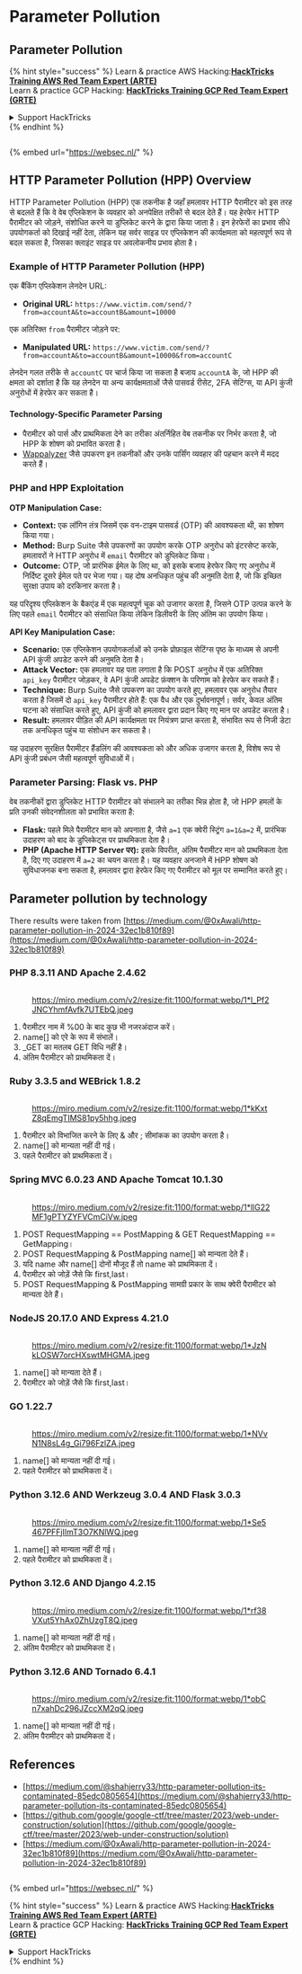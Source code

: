 # Parameter Pollution

## Parameter Pollution

{% hint style="success" %}
Learn & practice AWS Hacking:<img src="../.gitbook/assets/arte.png" alt="" data-size="line">[**HackTricks Training AWS Red Team Expert (ARTE)**](https://training.hacktricks.xyz/courses/arte)<img src="../.gitbook/assets/arte.png" alt="" data-size="line">\
Learn & practice GCP Hacking: <img src="../.gitbook/assets/grte.png" alt="" data-size="line">[**HackTricks Training GCP Red Team Expert (GRTE)**<img src="../.gitbook/assets/grte.png" alt="" data-size="line">](https://training.hacktricks.xyz/courses/grte)

<details>

<summary>Support HackTricks</summary>

* Check the [**subscription plans**](https://github.com/sponsors/carlospolop)!
* **Join the** 💬 [**Discord group**](https://discord.gg/hRep4RUj7f) or the [**telegram group**](https://t.me/peass) or **follow** us on **Twitter** 🐦 [**@hacktricks\_live**](https://twitter.com/hacktricks\_live)**.**
* **Share hacking tricks by submitting PRs to the** [**HackTricks**](https://github.com/carlospolop/hacktricks) and [**HackTricks Cloud**](https://github.com/carlospolop/hacktricks-cloud) github repos.

</details>
{% endhint %}

<figure><img src="https://pentest.eu/RENDER_WebSec_10fps_21sec_9MB_29042024.gif" alt=""><figcaption></figcaption></figure>

{% embed url="https://websec.nl/" %}

## HTTP Parameter Pollution (HPP) Overview

HTTP Parameter Pollution (HPP) एक तकनीक है जहाँ हमलावर HTTP पैरामीटर को इस तरह से बदलते हैं कि वे वेब एप्लिकेशन के व्यवहार को अनपेक्षित तरीकों से बदल देते हैं। यह हेरफेर HTTP पैरामीटर को जोड़ने, संशोधित करने या डुप्लिकेट करने के द्वारा किया जाता है। इन हेरफेरों का प्रभाव सीधे उपयोगकर्ता को दिखाई नहीं देता, लेकिन यह सर्वर साइड पर एप्लिकेशन की कार्यक्षमता को महत्वपूर्ण रूप से बदल सकता है, जिसका क्लाइंट साइड पर अवलोकनीय प्रभाव होता है।

### Example of HTTP Parameter Pollution (HPP)

एक बैंकिंग एप्लिकेशन लेनदेन URL:

* **Original URL:** `https://www.victim.com/send/?from=accountA&to=accountB&amount=10000`

एक अतिरिक्त `from` पैरामीटर जोड़ने पर:

* **Manipulated URL:** `https://www.victim.com/send/?from=accountA&to=accountB&amount=10000&from=accountC`

लेनदेन गलत तरीके से `accountC` पर चार्ज किया जा सकता है बजाय `accountA` के, जो HPP की क्षमता को दर्शाता है कि यह लेनदेन या अन्य कार्यक्षमताओं जैसे पासवर्ड रीसेट, 2FA सेटिंग्स, या API कुंजी अनुरोधों में हेरफेर कर सकता है।

#### **Technology-Specific Parameter Parsing**

* पैरामीटर को पार्स और प्राथमिकता देने का तरीका अंतर्निहित वेब तकनीक पर निर्भर करता है, जो HPP के शोषण को प्रभावित करता है।
* [Wappalyzer](https://addons.mozilla.org/en-US/firefox/addon/wappalyzer/) जैसे उपकरण इन तकनीकों और उनके पार्सिंग व्यवहार की पहचान करने में मदद करते हैं।

### PHP and HPP Exploitation

**OTP Manipulation Case:**

* **Context:** एक लॉगिन तंत्र जिसमें एक वन-टाइम पासवर्ड (OTP) की आवश्यकता थी, का शोषण किया गया।
* **Method:** Burp Suite जैसे उपकरणों का उपयोग करके OTP अनुरोध को इंटरसेप्ट करके, हमलावरों ने HTTP अनुरोध में `email` पैरामीटर को डुप्लिकेट किया।
* **Outcome:** OTP, जो प्रारंभिक ईमेल के लिए था, को इसके बजाय हेरफेर किए गए अनुरोध में निर्दिष्ट दूसरे ईमेल पते पर भेजा गया। यह दोष अनधिकृत पहुंच की अनुमति देता है, जो कि इच्छित सुरक्षा उपाय को दरकिनार करता है।

यह परिदृश्य एप्लिकेशन के बैकएंड में एक महत्वपूर्ण चूक को उजागर करता है, जिसने OTP उत्पन्न करने के लिए पहले `email` पैरामीटर को संसाधित किया लेकिन डिलीवरी के लिए अंतिम का उपयोग किया।

**API Key Manipulation Case:**

* **Scenario:** एक एप्लिकेशन उपयोगकर्ताओं को उनके प्रोफ़ाइल सेटिंग्स पृष्ठ के माध्यम से अपनी API कुंजी अपडेट करने की अनुमति देता है।
* **Attack Vector:** एक हमलावर यह पता लगाता है कि POST अनुरोध में एक अतिरिक्त `api_key` पैरामीटर जोड़कर, वे API कुंजी अपडेट फ़ंक्शन के परिणाम को हेरफेर कर सकते हैं।
* **Technique:** Burp Suite जैसे उपकरण का उपयोग करते हुए, हमलावर एक अनुरोध तैयार करता है जिसमें दो `api_key` पैरामीटर होते हैं: एक वैध और एक दुर्भावनापूर्ण। सर्वर, केवल अंतिम घटना को संसाधित करते हुए, API कुंजी को हमलावर द्वारा प्रदान किए गए मान पर अपडेट करता है।
* **Result:** हमलावर पीड़ित की API कार्यक्षमता पर नियंत्रण प्राप्त करता है, संभावित रूप से निजी डेटा तक अनधिकृत पहुंच या संशोधन कर सकता है।

यह उदाहरण सुरक्षित पैरामीटर हैंडलिंग की आवश्यकता को और अधिक उजागर करता है, विशेष रूप से API कुंजी प्रबंधन जैसी महत्वपूर्ण सुविधाओं में।

### Parameter Parsing: Flask vs. PHP

वेब तकनीकों द्वारा डुप्लिकेट HTTP पैरामीटर को संभालने का तरीका भिन्न होता है, जो HPP हमलों के प्रति उनकी संवेदनशीलता को प्रभावित करता है:

* **Flask:** पहले मिले पैरामीटर मान को अपनाता है, जैसे `a=1` एक क्वेरी स्ट्रिंग `a=1&a=2` में, प्रारंभिक उदाहरण को बाद के डुप्लिकेट्स पर प्राथमिकता देता है।
* **PHP (Apache HTTP Server पर):** इसके विपरीत, अंतिम पैरामीटर मान को प्राथमिकता देता है, दिए गए उदाहरण में `a=2` का चयन करता है। यह व्यवहार अनजाने में HPP शोषण को सुविधाजनक बना सकता है, हमलावर द्वारा हेरफेर किए गए पैरामीटर को मूल पर सम्मानित करते हुए।

## Parameter pollution by technology

There results were taken from [https://medium.com/@0xAwali/http-parameter-pollution-in-2024-32ec1b810f89](https://medium.com/@0xAwali/http-parameter-pollution-in-2024-32ec1b810f89)

### PHP 8.3.11 AND Apache 2.4.62 <a href="#id-9523" id="id-9523"></a>

<figure><img src="../.gitbook/assets/image (1255).png" alt=""><figcaption><p><a href="https://miro.medium.com/v2/resize:fit:1100/format:webp/1*l_Pf2JNCYhmfAvfk7UTEbQ.jpeg">https://miro.medium.com/v2/resize:fit:1100/format:webp/1*l_Pf2JNCYhmfAvfk7UTEbQ.jpeg</a></p></figcaption></figure>

1. पैरामीटर नाम में %00 के बाद कुछ भी नजरअंदाज करें।
2. name\[] को एरे के रूप में संभालें।
3. \_GET का मतलब GET विधि नहीं है।
4. अंतिम पैरामीटर को प्राथमिकता दें।

### Ruby 3.3.5 and WEBrick 1.8.2

<figure><img src="../.gitbook/assets/image (1257).png" alt=""><figcaption><p><a href="https://miro.medium.com/v2/resize:fit:1100/format:webp/1*kKxtZ8qEmgTIMS81py5hhg.jpeg">https://miro.medium.com/v2/resize:fit:1100/format:webp/1*kKxtZ8qEmgTIMS81py5hhg.jpeg</a></p></figcaption></figure>

1. पैरामीटर को विभाजित करने के लिए & और ; सीमांकक का उपयोग करता है।
2. name\[] को मान्यता नहीं दी गई।
3. पहले पैरामीटर को प्राथमिकता दें।

### Spring MVC 6.0.23 AND Apache Tomcat 10.1.30 <a href="#dd68" id="dd68"></a>

<figure><img src="../.gitbook/assets/image (1258).png" alt=""><figcaption><p><a href="https://miro.medium.com/v2/resize:fit:1100/format:webp/1*llG22MF1gPTYZYFVCmCiVw.jpeg">https://miro.medium.com/v2/resize:fit:1100/format:webp/1*llG22MF1gPTYZYFVCmCiVw.jpeg</a></p></figcaption></figure>

1. POST RequestMapping == PostMapping & GET RequestMapping == GetMapping।
2. POST RequestMapping & PostMapping name\[] को मान्यता देते हैं।
3. यदि name और name\[] दोनों मौजूद हैं तो name को प्राथमिकता दें।
4. पैरामीटर को जोड़ें जैसे कि first,last।
5. POST RequestMapping & PostMapping सामग्री प्रकार के साथ क्वेरी पैरामीटर को मान्यता देते हैं।

### **NodeJS** 20.17.0 **AND** Express 4.21.0 <a href="#id-6d72" id="id-6d72"></a>

<figure><img src="../.gitbook/assets/image (1259).png" alt=""><figcaption><p><a href="https://miro.medium.com/v2/resize:fit:1100/format:webp/1*JzNkLOSW7orcHXswtMHGMA.jpeg">https://miro.medium.com/v2/resize:fit:1100/format:webp/1*JzNkLOSW7orcHXswtMHGMA.jpeg</a></p></figcaption></figure>

1. name\[] को मान्यता देते हैं।
2. पैरामीटर को जोड़ें जैसे कि first,last।

### GO 1.22.7 <a href="#id-63dc" id="id-63dc"></a>

<figure><img src="../.gitbook/assets/image (1260).png" alt=""><figcaption><p><a href="https://miro.medium.com/v2/resize:fit:1100/format:webp/1*NVvN1N8sL4g_Gi796FzlZA.jpeg">https://miro.medium.com/v2/resize:fit:1100/format:webp/1*NVvN1N8sL4g_Gi796FzlZA.jpeg</a></p></figcaption></figure>

1. name\[] को मान्यता नहीं दी गई।
2. पहले पैरामीटर को प्राथमिकता दें।

### Python 3.12.6 AND Werkzeug 3.0.4 AND Flask 3.0.3 <a href="#b853" id="b853"></a>

<figure><img src="../.gitbook/assets/image (1261).png" alt=""><figcaption><p><a href="https://miro.medium.com/v2/resize:fit:1100/format:webp/1*Se5467PFFjIlmT3O7KNlWQ.jpeg">https://miro.medium.com/v2/resize:fit:1100/format:webp/1*Se5467PFFjIlmT3O7KNlWQ.jpeg</a></p></figcaption></figure>

1. name\[] को मान्यता नहीं दी गई।
2. पहले पैरामीटर को प्राथमिकता दें।

### Python 3.12.6 AND Django 4.2.15 <a href="#id-8079" id="id-8079"></a>

<figure><img src="../.gitbook/assets/image (1262).png" alt=""><figcaption><p><a href="https://miro.medium.com/v2/resize:fit:1100/format:webp/1*rf38VXut5YhAx0ZhUzgT8Q.jpeg">https://miro.medium.com/v2/resize:fit:1100/format:webp/1*rf38VXut5YhAx0ZhUzgT8Q.jpeg</a></p></figcaption></figure>

1. name\[] को मान्यता नहीं दी गई।
2. अंतिम पैरामीटर को प्राथमिकता दें।

### Python 3.12.6 AND Tornado 6.4.1 <a href="#id-2ad8" id="id-2ad8"></a>

<figure><img src="../.gitbook/assets/image (1263).png" alt=""><figcaption><p><a href="https://miro.medium.com/v2/resize:fit:1100/format:webp/1*obCn7xahDc296JZccXM2qQ.jpeg">https://miro.medium.com/v2/resize:fit:1100/format:webp/1*obCn7xahDc296JZccXM2qQ.jpeg</a></p></figcaption></figure>

1. name\[] को मान्यता नहीं दी गई।
2. अंतिम पैरामीटर को प्राथमिकता दें।

## References

* [https://medium.com/@shahjerry33/http-parameter-pollution-its-contaminated-85edc0805654](https://medium.com/@shahjerry33/http-parameter-pollution-its-contaminated-85edc0805654)
* [https://github.com/google/google-ctf/tree/master/2023/web-under-construction/solution](https://github.com/google/google-ctf/tree/master/2023/web-under-construction/solution)
* [https://medium.com/@0xAwali/http-parameter-pollution-in-2024-32ec1b810f89](https://medium.com/@0xAwali/http-parameter-pollution-in-2024-32ec1b810f89)

<figure><img src="https://pentest.eu/RENDER_WebSec_10fps_21sec_9MB_29042024.gif" alt=""><figcaption></figcaption></figure>

{% embed url="https://websec.nl/" %}

{% hint style="success" %}
Learn & practice AWS Hacking:<img src="../.gitbook/assets/arte.png" alt="" data-size="line">[**HackTricks Training AWS Red Team Expert (ARTE)**](https://training.hacktricks.xyz/courses/arte)<img src="../.gitbook/assets/arte.png" alt="" data-size="line">\
Learn & practice GCP Hacking: <img src="../.gitbook/assets/grte.png" alt="" data-size="line">[**HackTricks Training GCP Red Team Expert (GRTE)**<img src="../.gitbook/assets/grte.png" alt="" data-size="line">](https://training.hacktricks.xyz/courses/grte)

<details>

<summary>Support HackTricks</summary>

* Check the [**subscription plans**](https://github.com/sponsors/carlospolop)!
* **Join the** 💬 [**Discord group**](https://discord.gg/hRep4RUj7f) or the [**telegram group**](https://t.me/peass) or **follow** us on **Twitter** 🐦 [**@hacktricks\_live**](https://twitter.com/hacktricks\_live)**.**
* **Share hacking tricks by submitting PRs to the** [**HackTricks**](https://github.com/carlospolop/hacktricks) and [**HackTricks Cloud**](https://github.com/carlospolop/hacktricks-cloud) github repos.

</details>
{% endhint %}
